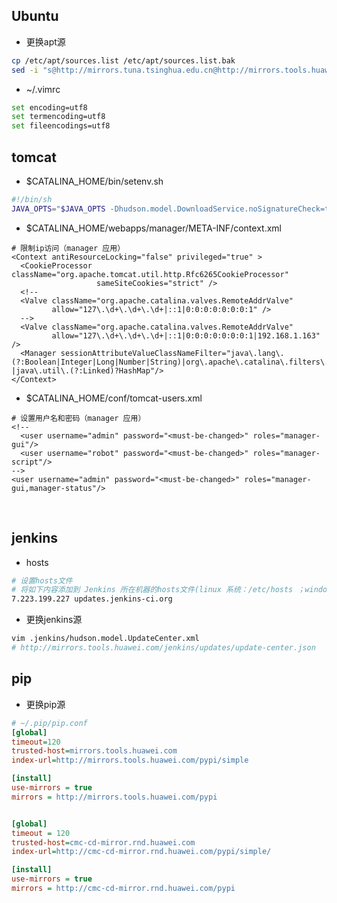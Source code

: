 

## Ubuntu

-   更换apt源

```bash
cp /etc/apt/sources.list /etc/apt/sources.list.bak
sed -i "s@http://mirrors.tuna.tsinghua.edu.cn@http://mirrors.tools.huawei.com@g" /etc/apt/sources.list

```

-   ~/.vimrc

```bash
set encoding=utf8
set termencoding=utf8
set fileencodings=utf8
```



## tomcat

-   $CATALINA_HOME/bin/setenv.sh

```bash
#!/bin/sh
JAVA_OPTS="$JAVA_OPTS -Dhudson.model.DownloadService.noSignatureCheck=true -Dfile.encoding=utf-8"
```



-   $CATALINA_HOME/webapps/manager/META-INF/context.xml

```shell
# 限制ip访问（manager 应用）
<Context antiResourceLocking="false" privileged="true" >
  <CookieProcessor className="org.apache.tomcat.util.http.Rfc6265CookieProcessor"
                   sameSiteCookies="strict" />
  <!--
  <Valve className="org.apache.catalina.valves.RemoteAddrValve"
         allow="127\.\d+\.\d+\.\d+|::1|0:0:0:0:0:0:0:1" />
  -->
  <Valve className="org.apache.catalina.valves.RemoteAddrValve"
         allow="127\.\d+\.\d+\.\d+|::1|0:0:0:0:0:0:0:1|192.168.1.163" />
  <Manager sessionAttributeValueClassNameFilter="java\.lang\.(?:Boolean|Integer|Long|Number|String)|org\.apache\.catalina\.filters\.CsrfPreventionFilter\$LruCache(?:\$1)?|java\.util\.(?:Linked)?HashMap"/>
</Context>
```



-   $CATALINA_HOME/conf/tomcat-users.xml

```shell
# 设置用户名和密码（manager 应用）
<!--
  <user username="admin" password="<must-be-changed>" roles="manager-gui"/>
  <user username="robot" password="<must-be-changed>" roles="manager-script"/>
-->
<user username="admin" password="<must-be-changed>" roles="manager-gui,manager-status"/>
```

​



## jenkins



-   hosts

```bash
# 设置hosts文件
# 将如下内容添加到 Jenkins 所在机器的hosts文件(linux 系统：/etc/hosts ；windows 系统：C:\Windows\System32\drivers\etc\hosts )
7.223.199.227 updates.jenkins-ci.org
```





-   更换jenkins源

```bash
vim .jenkins/hudson.model.UpdateCenter.xml
# http://mirrors.tools.huawei.com/jenkins/updates/update-center.json
```



## pip

-   更换pip源

```ini
# ~/.pip/pip.conf
[global]
timeout=120
trusted-host=mirrors.tools.huawei.com
index-url=http://mirrors.tools.huawei.com/pypi/simple

[install]
use-mirrors = true
mirrors = http://mirrors.tools.huawei.com/pypi


[global]
timeout = 120
trusted-host=cmc-cd-mirror.rnd.huawei.com
index-url=http://cmc-cd-mirror.rnd.huawei.com/pypi/simple/

[install]
use-mirrors = true
mirrors = http://cmc-cd-mirror.rnd.huawei.com/pypi
```


